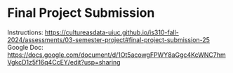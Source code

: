 # Final Project Submission
Instructions: https://cultureasdata-uiuc.github.io/is310-fall-2024/assessments/03-semester-project#final-project-submission-25
Google Doc: https://docs.google.com/document/d/1Ot5acowgFPWY8aGgc4KcWNC7hmVgkcD1z5f16q4CcEY/edit?usp=sharing
